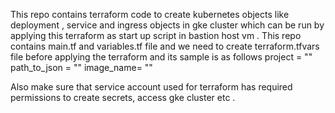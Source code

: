 This repo contains terraform code to create kubernetes objects like deployment , service and ingress objects in gke cluster which can be run by applying this terraform as start up script in bastion host vm .
This repo contains main.tf and variables.tf file and we need to create terraform.tfvars file before applying the terraform and its sample is as follows
project = "<project-id>"
path_to_json = "<path-to-service-account-file>"
image_name= "<image-name>"

Also make sure that service account used for terraform has required permissions to create secrets, access gke cluster etc .
